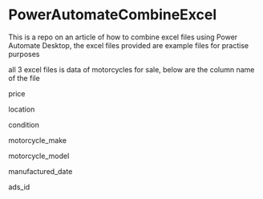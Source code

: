 # PowerAutomateCombineExcel
This is a repo on an article of how to combine excel files using Power Automate Desktop, the excel files provided are example files for practise purposes

all 3 excel files is data of motorcycles for sale, below are the column name of the file

price

location

condition

motorcycle_make

motorcycle_model

manufactured_date

ads_id

